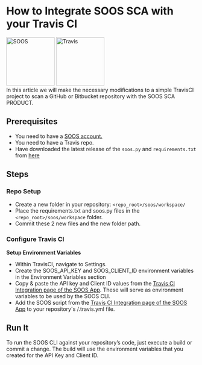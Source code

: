 # How to Integrate SOOS SCA with your Travis CI
<div>
<img src="../assets/img/SOOS-Icon.png" alt="SOOS" width="128" height="128">
<img src="../assets/img/travis-ci.png" alt="Travis" width="128" height="128">
</div>
In this article we will make the necessary modifications to a simple TravisCI project to scan a GitHub or Bitbucket repository with the SOOS SCA PRODUCT.

## Prerequisites

- You need to have a [SOOS account.](https://app.soos.io/register)
- You need to have a Travis repo.
- Have downloaded the latest release of the `soos.py` and `requirements.txt` from [here](https://github.com/soos-io/soos-ci-analysis-python/releases/)

## Steps

### **Repo Setup**
* Create a new folder in your repository: `<repo_root>/soos/workspace/`
* Place the requirements.txt and soos.py files in the `<repo_root>/soos/workspace` folder.
* Commit these 2 new files and the new folder path.

### **Configure Travis CI**
**Setup Environment Variables**

* Within TravisCI, navigate to Settings.
* Create the SOOS_API_KEY and SOOS_CLIENT_ID environment variables in the Environment Variables section
* Copy & paste the API key and Client ID values from the [Travis CI Integration page of the SOOS App](https://app.soos.io/integrate/sca?id=travis-ci).  These will serve as environment variables to be used by the SOOS CLI.
* Add the SOOS script from the [Travis CI Integration page of the SOOS App](https://app.soos.io/integrate/sca?id=travis-ci) to your repository's /.travis.yml file.

## Run It
To run the SOOS CLI against your repository’s code, just execute a build or commit a change. The build will use the environment variables that you created for the API Key and Client ID.


